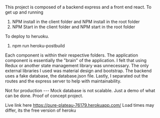 This project is composed of a backend express and a front end react.
To get up and running

1. NPM install in the client folder and NPM install in the root folder
2. NPM Start in the client folder and NPM start in the root folder

To deploy to heruoku.

1. npm run heroku-postbuild

Each component is within their respective folders. The application component is essentially the "brain" of the application. I felt that using Redux or another state management library was unnecessary. The only external libraries I used was material design and bootstrap. The backend uses a fake database, the database.json file. Lastly, I separated out the routes and the express server to help with maintainability.

Not for production --- Mock database is not scalable. Just a demo of what can be done. Proof of concept project.

Live link here https://pure-plateau-76179.herokuapp.com/ Load times may differ, its the free version of heroku
